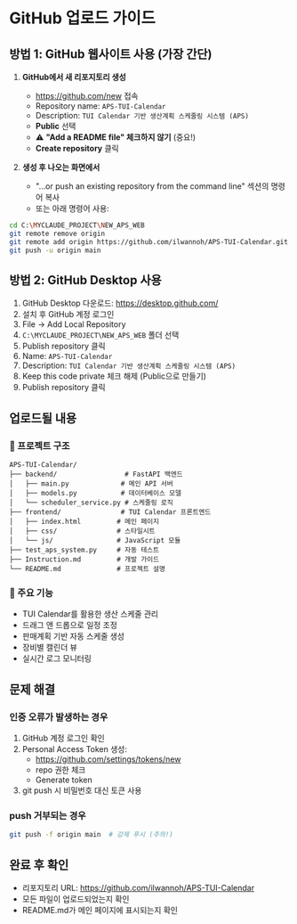 # GitHub 업로드 가이드

## 방법 1: GitHub 웹사이트 사용 (가장 간단)

1. **GitHub에서 새 리포지토리 생성**
   - https://github.com/new 접속
   - Repository name: `APS-TUI-Calendar`
   - Description: `TUI Calendar 기반 생산계획 스케줄링 시스템 (APS)`
   - **Public** 선택
   - ⚠️ **"Add a README file" 체크하지 않기** (중요!)
   - **Create repository** 클릭

2. **생성 후 나오는 화면에서**
   - "…or push an existing repository from the command line" 섹션의 명령어 복사
   - 또는 아래 명령어 사용:

```bash
cd C:\MYCLAUDE_PROJECT\NEW_APS_WEB
git remote remove origin
git remote add origin https://github.com/ilwannoh/APS-TUI-Calendar.git
git push -u origin main
```

## 방법 2: GitHub Desktop 사용

1. GitHub Desktop 다운로드: https://desktop.github.com/
2. 설치 후 GitHub 계정 로그인
3. File → Add Local Repository
4. `C:\MYCLAUDE_PROJECT\NEW_APS_WEB` 폴더 선택
5. Publish repository 클릭
6. Name: `APS-TUI-Calendar`
7. Description: `TUI Calendar 기반 생산계획 스케줄링 시스템 (APS)`
8. Keep this code private 체크 해제 (Public으로 만들기)
9. Publish repository 클릭

## 업로드될 내용

### 📁 프로젝트 구조
```
APS-TUI-Calendar/
├── backend/                 # FastAPI 백엔드
│   ├── main.py             # 메인 API 서버
│   ├── models.py           # 데이터베이스 모델
│   └── scheduler_service.py # 스케줄링 로직
├── frontend/               # TUI Calendar 프론트엔드
│   ├── index.html         # 메인 페이지
│   ├── css/               # 스타일시트
│   └── js/                # JavaScript 모듈
├── test_aps_system.py     # 자동 테스트
├── Instruction.md         # 개발 가이드
└── README.md              # 프로젝트 설명
```

### 🚀 주요 기능
- TUI Calendar를 활용한 생산 스케줄 관리
- 드래그 앤 드롭으로 일정 조정
- 판매계획 기반 자동 스케줄 생성
- 장비별 캘린더 뷰
- 실시간 로그 모니터링

## 문제 해결

### 인증 오류가 발생하는 경우
1. GitHub 계정 로그인 확인
2. Personal Access Token 생성:
   - https://github.com/settings/tokens/new
   - repo 권한 체크
   - Generate token
3. git push 시 비밀번호 대신 토큰 사용

### push 거부되는 경우
```bash
git push -f origin main  # 강제 푸시 (주의!)
```

## 완료 후 확인
- 리포지토리 URL: https://github.com/ilwannoh/APS-TUI-Calendar
- 모든 파일이 업로드되었는지 확인
- README.md가 메인 페이지에 표시되는지 확인
